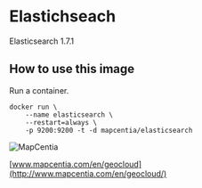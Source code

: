 # Elastichseach
Elasticsearch 1.7.1

## How to use this image
Run a container.

    docker run \
        --name elasticsearch \
        --restart=always \
        -p 9200:9200 -t -d mapcentia/elasticsearch
        
![MapCentia](https://geocloud.mapcentia.com/assets/images/MapCentia_geocloud_200.png)

[www.mapcentia.com/en/geocloud](http://www.mapcentia.com/en/geocloud/)